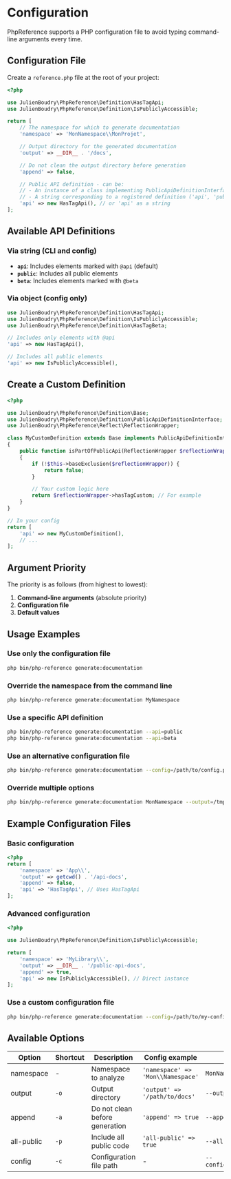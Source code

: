 # Configuration

PhpReference supports a PHP configuration file to avoid typing command-line arguments every time.

## Configuration File

Create a `reference.php` file at the root of your project:

```php
<?php

use JulienBoudry\PhpReference\Definition\HasTagApi;
use JulienBoudry\PhpReference\Definition\IsPubliclyAccessible;

return [
    // The namespace for which to generate documentation
    'namespace' => 'MonNamespace\\MonProjet',

    // Output directory for the generated documentation
    'output' => __DIR__ . '/docs',

    // Do not clean the output directory before generation
    'append' => false,

    // Public API definition - can be:
    // - An instance of a class implementing PublicApiDefinitionInterface
    // - A string corresponding to a registered definition ('api', 'public')
    'api' => new HasTagApi(), // or 'api' as a string
];
```

## Available API Definitions

### Via string (CLI and config)

- **`api`**: Includes elements marked with `@api` (default)
- **`public`**: Includes all public elements
- **`beta`**: Includes elements marked with `@beta`

### Via object (config only)

```php
use JulienBoudry\PhpReference\Definition\HasTagApi;
use JulienBoudry\PhpReference\Definition\IsPubliclyAccessible;
use JulienBoudry\PhpReference\Definition\HasTagBeta;

// Includes only elements with @api
'api' => new HasTagApi(),

// Includes all public elements
'api' => new IsPubliclyAccessible(),
```

## Create a Custom Definition

```php
<?php

use JulienBoudry\PhpReference\Definition\Base;
use JulienBoudry\PhpReference\Definition\PublicApiDefinitionInterface;
use JulienBoudry\PhpReference\Reflect\ReflectionWrapper;

class MyCustomDefinition extends Base implements PublicApiDefinitionInterface
{
    public function isPartOfPublicApi(ReflectionWrapper $reflectionWrapper): bool
    {
        if (!$this->baseExclusion($reflectionWrapper)) {
            return false;
        }

        // Your custom logic here
        return $reflectionWrapper->hasTagCustom; // For example
    }
}

// In your config
return [
    'api' => new MyCustomDefinition(),
    // ...
];
```

## Argument Priority

The priority is as follows (from highest to lowest):

1. **Command-line arguments** (absolute priority)
2. **Configuration file**
3. **Default values**

## Usage Examples

### Use only the configuration file
```bash
php bin/php-reference generate:documentation
```

### Override the namespace from the command line
```bash
php bin/php-reference generate:documentation MyNamespace
```

### Use a specific API definition
```bash
php bin/php-reference generate:documentation --api=public
php bin/php-reference generate:documentation --api=beta
```

### Use an alternative configuration file
```bash
php bin/php-reference generate:documentation --config=/path/to/config.php
```

### Override multiple options
```bash
php bin/php-reference generate:documentation MonNamespace --output=/tmp/docs --append --api=public
```

## Example Configuration Files

### Basic configuration
```php
<?php
return [
    'namespace' => 'App\\',
    'output' => getcwd() . '/api-docs',
    'append' => false,
    'api' => 'HasTagApi', // Uses HasTagApi
];
```

### Advanced configuration
```php
<?php

use JulienBoudry\PhpReference\Definition\IsPubliclyAccessible;

return [
    'namespace' => 'MyLibrary\\',
    'output' => __DIR__ . '/public-api-docs',
    'append' => true,
    'api' => new IsPubliclyAccessible(), // Direct instance
];
```

### Use a custom configuration file
```bash
php bin/php-reference generate:documentation --config=/path/to/my-config.php
```

## Available Options

| Option | Shortcut | Description | Config example | CLI example |
|--------|----------|-------------|----------------|-------------|
| namespace | - | Namespace to analyze | `'namespace' => 'Mon\\Namespace'` | `MonNamespace` |
| output | `-o` | Output directory | `'output' => '/path/to/docs'` | `--output=/path/to/docs` |
| append | `-a` | Do not clean before generation | `'append' => true` | `--append` |
| all-public | `-p` | Include all public code | `'all-public' => true` | `--all-public` |
| config | `-c` | Configuration file path | - | `--config=/custom/path.php` |
